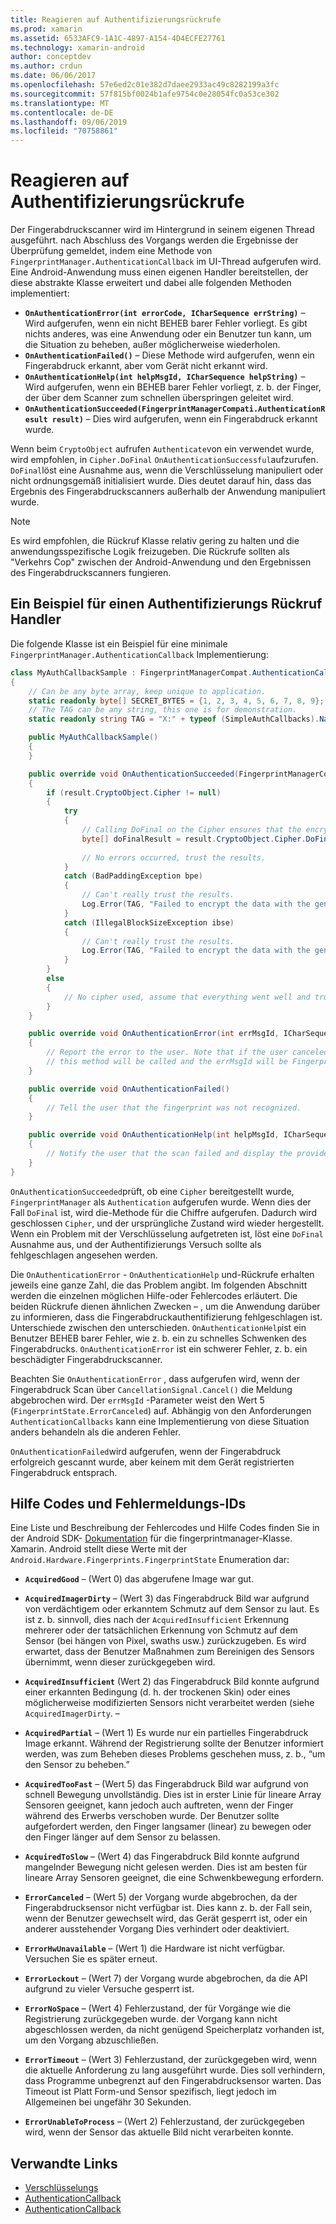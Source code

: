 ```yaml
---
title: Reagieren auf Authentifizierungsrückrufe
ms.prod: xamarin
ms.assetid: 6533AFC9-1A1C-4897-A154-4D4ECFE27761
ms.technology: xamarin-android
author: conceptdev
ms.author: crdun
ms.date: 06/06/2017
ms.openlocfilehash: 57e6ed2c01e382d7daee2933ac49c8282199a3fc
ms.sourcegitcommit: 57f815bf0024b1afe9754c0e28054fc0a53ce302
ms.translationtype: MT
ms.contentlocale: de-DE
ms.lasthandoff: 09/06/2019
ms.locfileid: "70758861"
---
```

# <a name="responding-to-authentication-callbacks"></a>Reagieren auf Authentifizierungsrückrufe

Der Fingerabdruckscanner wird im Hintergrund in seinem eigenen Thread ausgeführt. nach Abschluss des Vorgangs werden die Ergebnisse der Überprüfung gemeldet, indem eine Methode von `FingerprintManager.AuthenticationCallback` im UI-Thread aufgerufen wird. Eine Android-Anwendung muss einen eigenen Handler bereitstellen, der diese abstrakte Klasse erweitert und dabei alle folgenden Methoden implementiert:

- **`OnAuthenticationError(int errorCode, ICharSequence errString)`** &ndash; Wird aufgerufen, wenn ein nicht BEHEB barer Fehler vorliegt. Es gibt nichts anderes, was eine Anwendung oder ein Benutzer tun kann, um die Situation zu beheben, außer möglicherweise wiederholen.
- **`OnAuthenticationFailed()`** &ndash; Diese Methode wird aufgerufen, wenn ein Fingerabdruck erkannt, aber vom Gerät nicht erkannt wird.
- **`OnAuthenticationHelp(int helpMsgId, ICharSequence helpString)`** &ndash; Wird aufgerufen, wenn ein BEHEB barer Fehler vorliegt, z. b. der Finger, der über dem Scanner zum schnellen überspringen geleitet wird.
- **`OnAuthenticationSucceeded(FingerprintManagerCompati.AuthenticationResult result)`** &ndash; Dies wird aufgerufen, wenn ein Fingerabdruck erkannt wurde.

Wenn beim `CryptoObject` aufrufen `Authenticate`von ein verwendet wurde, wird empfohlen, in `Cipher.DoFinal` `OnAuthenticationSuccessful`aufzurufen.
`DoFinal`löst eine Ausnahme aus, wenn die Verschlüsselung manipuliert oder nicht ordnungsgemäß initialisiert wurde. Dies deutet darauf hin, dass das Ergebnis des Fingerabdruckscanners außerhalb der Anwendung manipuliert wurde.

> [!NOTE]
> Es wird empfohlen, die Rückruf Klasse relativ gering zu halten und die anwendungsspezifische Logik freizugeben. Die Rückrufe sollten als "Verkehrs Cop" zwischen der Android-Anwendung und den Ergebnissen des Fingerabdruckscanners fungieren.

## <a name="a-sample-authentication-callback-handler"></a>Ein Beispiel für einen Authentifizierungs Rückruf Handler

Die folgende Klasse ist ein Beispiel für eine minimale `FingerprintManager.AuthenticationCallback` Implementierung: 

```csharp
class MyAuthCallbackSample : FingerprintManagerCompat.AuthenticationCallback
{
    // Can be any byte array, keep unique to application.
    static readonly byte[] SECRET_BYTES = {1, 2, 3, 4, 5, 6, 7, 8, 9};
    // The TAG can be any string, this one is for demonstration.
    static readonly string TAG = "X:" + typeof (SimpleAuthCallbacks).Name;

    public MyAuthCallbackSample()
    {
    }

    public override void OnAuthenticationSucceeded(FingerprintManagerCompat.AuthenticationResult result)
    {
        if (result.CryptoObject.Cipher != null) 
        {
            try
            {
                // Calling DoFinal on the Cipher ensures that the encryption worked.
                byte[] doFinalResult = result.CryptoObject.Cipher.DoFinal(SECRET_BYTES);
    
                // No errors occurred, trust the results.              
            }
            catch (BadPaddingException bpe)
            {
                // Can't really trust the results.
                Log.Error(TAG, "Failed to encrypt the data with the generated key." + bpe);
            }
            catch (IllegalBlockSizeException ibse)
            {
                // Can't really trust the results.
                Log.Error(TAG, "Failed to encrypt the data with the generated key." + ibse);
            }
        }
        else
        {
            // No cipher used, assume that everything went well and trust the results.
        }
    }

    public override void OnAuthenticationError(int errMsgId, ICharSequence errString)
    {
        // Report the error to the user. Note that if the user canceled the scan,
        // this method will be called and the errMsgId will be FingerprintState.ErrorCanceled.
    }

    public override void OnAuthenticationFailed()
    {
        // Tell the user that the fingerprint was not recognized.
    }

    public override void OnAuthenticationHelp(int helpMsgId, ICharSequence helpString)
    {
        // Notify the user that the scan failed and display the provided hint.
    }
}
```

`OnAuthenticationSucceeded`prüft, ob eine `Cipher` bereitgestellt wurde, `FingerprintManager` als `Authentication` aufgerufen wurde. Wenn dies der Fall `DoFinal` ist, wird die-Methode für die Chiffre aufgerufen. Dadurch wird geschlossen `Cipher`, und der ursprüngliche Zustand wird wieder hergestellt. Wenn ein Problem mit der Verschlüsselung aufgetreten ist, löst eine `DoFinal` Ausnahme aus, und der Authentifizierungs Versuch sollte als fehlgeschlagen angesehen werden.

Die `OnAuthenticationError` - `OnAuthenticationHelp` und-Rückrufe erhalten jeweils eine ganze Zahl, die das Problem angibt. Im folgenden Abschnitt werden die einzelnen möglichen Hilfe-oder Fehlercodes erläutert. Die beiden Rückrufe dienen ähnlichen Zwecken &ndash; , um die Anwendung darüber zu informieren, dass die Fingerabdruckauthentifizierung fehlgeschlagen ist. Unterschiede zwischen den unterschieden. `OnAuthenticationHelp`ist ein Benutzer BEHEB barer Fehler, wie z. b. ein zu schnelles Schwenken des Fingerabdrucks. `OnAuthenticationError` ist ein schwerer Fehler, z. b. ein beschädigter Fingerabdruckscanner.

Beachten Sie `OnAuthenticationError` , dass aufgerufen wird, wenn der Fingerabdruck Scan über `CancellationSignal.Cancel()` die Meldung abgebrochen wird. Der `errMsgId` -Parameter weist den Wert 5 (`FingerprintState.ErrorCanceled`) auf. Abhängig von den Anforderungen `AuthenticationCallbacks` kann eine Implementierung von diese Situation anders behandeln als die anderen Fehler. 

`OnAuthenticationFailed`wird aufgerufen, wenn der Fingerabdruck erfolgreich gescannt wurde, aber keinem mit dem Gerät registrierten Fingerabdruck entsprach. 

## <a name="help-codes-and-error-message-ids"></a>Hilfe Codes und Fehlermeldungs-IDs 

Eine Liste und Beschreibung der Fehlercodes und Hilfe Codes finden Sie in der Android SDK- [Dokumentation](https://developer.android.com/reference/android/hardware/fingerprint/FingerprintManager.html#FINGERPRINT_ACQUIRED_GOOD) für die fingerprintmanager-Klasse. Xamarin. Android stellt diese Werte mit der `Android.Hardware.Fingerprints.FingerprintState` Enumeration dar:

- **`AcquiredGood`** &ndash; (Wert 0) das abgerufene Image war gut.

- **`AcquiredImagerDirty`** &ndash; (Wert 3) das Fingerabdruck Bild war aufgrund von verdächtigem oder erkanntem Schmutz auf dem Sensor zu laut. Es ist z. b. sinnvoll, dies nach der `AcquiredInsufficient` Erkennung mehrerer oder der tatsächlichen Erkennung von Schmutz auf dem Sensor (bei hängen von Pixel, swaths usw.) zurückzugeben. Es wird erwartet, dass der Benutzer Maßnahmen zum Bereinigen des Sensors übernimmt, wenn dieser zurückgegeben wird.

- **`AcquiredInsufficient`** (Wert 2) das Fingerabdruck Bild konnte aufgrund einer erkannten Bedingung (d. h. der trockenen Skin) oder eines möglicherweise modifizierten Sensors nicht verarbeitet werden (siehe `AcquiredImagerDirty`. &ndash;

- **`AcquiredPartial`** &ndash; (Wert 1) Es wurde nur ein partielles Fingerabdruck Image erkannt. Während der Registrierung sollte der Benutzer informiert werden, was zum Beheben dieses Problems geschehen muss, z. b., &ldquo;um den Sensor zu beheben.&rdquo;

- **`AcquiredTooFast`** &ndash; (Wert 5) das Fingerabdruck Bild war aufgrund von schnell Bewegung unvollständig. Dies ist in erster Linie für lineare Array Sensoren geeignet, kann jedoch auch auftreten, wenn der Finger während des Erwerbs verschoben wurde. Der Benutzer sollte aufgefordert werden, den Finger langsamer (linear) zu bewegen oder den Finger länger auf dem Sensor zu belassen.

- **`AcquiredToSlow`** &ndash; (Wert 4) das Fingerabdruck Bild konnte aufgrund mangelnder Bewegung nicht gelesen werden. Dies ist am besten für lineare Array Sensoren geeignet, die eine Schwenkbewegung erfordern.

- **`ErrorCanceled`** &ndash; (Wert 5) der Vorgang wurde abgebrochen, da der Fingerabdrucksensor nicht verfügbar ist. Dies kann z. b. der Fall sein, wenn der Benutzer gewechselt wird, das Gerät gesperrt ist, oder ein anderer ausstehender Vorgang Dies verhindert oder deaktiviert.

- **`ErrorHwUnavailable`** &ndash; (Wert 1) die Hardware ist nicht verfügbar. Versuchen Sie es später erneut.

- **`ErrorLockout`** &ndash; (Wert 7) der Vorgang wurde abgebrochen, da die API aufgrund zu vieler Versuche gesperrt ist.

- **`ErrorNoSpace`** &ndash; (Wert 4) Fehlerzustand, der für Vorgänge wie die Registrierung zurückgegeben wurde. der Vorgang kann nicht abgeschlossen werden, da nicht genügend Speicherplatz vorhanden ist, um den Vorgang abzuschließen.

- **`ErrorTimeout`** &ndash; (Wert 3) Fehlerzustand, der zurückgegeben wird, wenn die aktuelle Anforderung zu lang ausgeführt wurde. Dies soll verhindern, dass Programme unbegrenzt auf den Fingerabdrucksensor warten. Das Timeout ist Platt Form-und Sensor spezifisch, liegt jedoch im Allgemeinen bei ungefähr 30 Sekunden.

- **`ErrorUnableToProcess`** &ndash; (Wert 2) Fehlerzustand, der zurückgegeben wird, wenn der Sensor das aktuelle Bild nicht verarbeiten konnte.

## <a name="related-links"></a>Verwandte Links

- [Verschlüsselungs](https://docs.oracle.com/javase/7/docs/api/javax/crypto/Cipher.html)
- [AuthenticationCallback](https://developer.android.com/reference/android/hardware/fingerprint/FingerprintManager.AuthenticationCallback.html)
- [AuthenticationCallback](https://developer.android.com/reference/android/support/v4/hardware/fingerprint/FingerprintManagerCompat.AuthenticationCallback.html)

